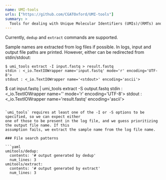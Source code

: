 ```yaml
---
name: UMI-tools
urls: ["https://github.com/CGATOxford/UMI-tools"]
summary: >
  Tools for dealing with Unique Molecular Identifiers (UMIs)/(RMTs) and scRNA-Seq barcodes
---
```


Currently, `dedup` and `extract` commands are supported.

Sample names are extracted from log files if possible. In logs, input and output file paths are printed.
However, either can be redirected from stdin/stdout:

```
$ umi_tools extract -I input.fastq > result.fastq
stdin : <_io.TextIOWrapper name='input.fastq' mode='r' encoding='UTF-8'>
stdout : <_io.TextIOWrapper name='<stdout>' encoding='ascii'>
```

$ cat input.fastq | umi_tools extract -S output.fastq
stdin : <\_io.TextIOWrapper name='<stdin>' mode='r' encoding='UTF-8'>
stdout : <\_io.TextIOWrapper name='result.fastq' encoding='ascii'>

````

`umi_tools` requires at least one of the -I or -S options to be specified, so we can expect either
one of those to be present in the log file, and we guess prioritizing the output file name. If this
assumption fails, we extract the sample name from the log file name.

### File search patterns

```yaml
umitools/dedup:
  contents: '# output generated by dedup'
  num_lines: 3
umitools/extract:
  contents: '# output generated by extract'
  num_lines: 3
````
